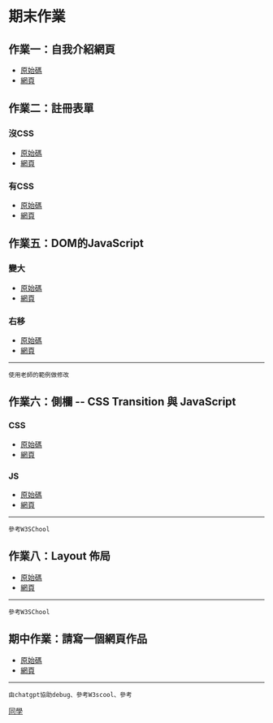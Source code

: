 # 期末作業
## 作業一：自我介紹網頁
  * [原始碼](https://github.com/zmgrl/wp/blob/master/html/%E8%87%AA%E6%88%91%E4%BB%8B%E7%B4%B92.html)
  * [網頁](http://htmlpreview.github.io/?https://github.com/zmgrl/wp/blob/master/html/%E8%87%AA%E6%88%91%E4%BB%8B%E7%B4%B92.html)
    
## 作業二：註冊表單
### 沒CSS
  * [原始碼](https://github.com/zmgrl/wp/blob/master/html/%E8%A8%BB%E5%86%8A.html)
  * [網頁](http://htmlpreview.github.io/?https://github.com/zmgrl/wp/blob/master/html/%E8%A8%BB%E5%86%8A.html)
### 有CSS
  * [原始碼](https://github.com/zmgrl/wp/blob/master/html/%E8%A8%BB%E5%86%8A2.html)
  * [網頁](http://htmlpreview.github.io/?https://github.com/zmgrl/wp/blob/master/html/%E8%A8%BB%E5%86%8A2.html)

## 作業五：DOM的JavaScript 
### 變大
  * [原始碼](https://github.com/zmgrl/wp/blob/master/html/hw5/btn1.html)
  * [網頁](http://htmlpreview.github.io/?https://github.com/zmgrl/wp/blob/master/html/hw5/btn1.html)
### 右移
  * [原始碼](https://github.com/zmgrl/wp/blob/master/html/hw5/btn2.html)
  * [網頁](http://htmlpreview.github.io/?https://github.com/zmgrl/wp/blob/master/html/hw5/btn2.html)
  ***  
    使用老師的範例做修改

##  作業六：側欄 -- CSS Transition 與 JavaScript
### CSS
  * [原始碼](https://github.com/zmgrl/wp/blob/master/html/hw6/hw6.css.html)
  * [網頁](http://htmlpreview.github.io/?https://github.com/zmgrl/wp/blob/master/html/hw6/hw6.css.html)
### JS
  * [原始碼](https://github.com/zmgrl/wp/blob/master/html/hw6/hw6.js)
  * [網頁](http://htmlpreview.github.io/?https://github.com/zmgrl/wp/blob/master/html/hw6/hw6.js)
  ***  
    參考W3SChool

##  作業八：Layout 佈局
  * [原始碼](https://github.com/zmgrl/wp/blob/master/html/hw8/hw8.html)
  * [網頁](http://htmlpreview.github.io/?https://github.com/zmgrl/wp/blob/master/html/hw8/hw8.html)
  ***  
    參考W3SChool

##  期中作業：請寫一個網頁作品
  * [原始碼](https://github.com/zmgrl/wp/blob/master/html/midterm/Game%20Rule)
  * [網頁](http://htmlpreview.github.io/?https://github.com/zmgrl/wp/blob/master/html/midterm/Game%20Rule)
  ***  
    由chatgpt協助debug、參考W3scool、參考 
   [同學](https://github.com/emperoy/wp/blob/master/hw12/mid.html)
   

